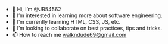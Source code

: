 - 👋 Hi, I’m @JR54562
- 👀 I’m interested in learning more about software engineering.
- 🌱 I’m currently learning HTML, CSS, JS, etc.
- 💞️ I’m looking to collaborate on best practices, tips and tricks. 
- 📫 How to reach me walkndude69@gmail.com

<!---
JR54562/JR54562 is a ✨ special ✨ repository because its `README.md` (this file) appears on your GitHub profile.
You can click the Preview link to take a look at your changes.
--->
